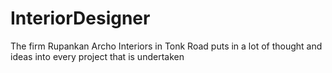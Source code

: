 # InteriorDesigner
The firm Rupankan Archo Interiors in Tonk Road puts in a lot of thought and ideas into every project that is undertaken
